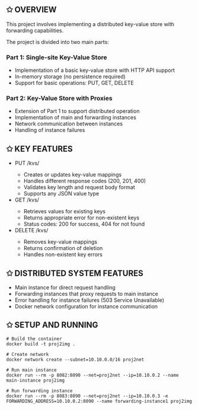 ## ✩ OVERVIEW
This project involves implementing a distributed key-value store with forwarding capabilities. 

The project is divided into two main parts:
### Part 1: Single-site Key-Value Store
- Implementation of a basic key-value store with HTTP API support
- In-memory storage (no persistence required)
- Support for basic operations: PUT, GET, DELETE

### Part 2: Key-Value Store with Proxies
- Extension of Part 1 to support distributed operation
- Implementation of main and forwarding instances
- Network communication between instances
- Handling of instance failures

## ✩ KEY FEATURES
- PUT /kvs/<key>
  - Creates or updates key-value mappings
  - Handles different response codes (200, 201, 400)
  - Validates key length and request body format
  - Supports any JSON value type
- GET /kvs/<key>
  - Retrieves values for existing keys
  - Returns appropriate error for non-existent keys
  - Status codes: 200 for success, 404 for not found
- DELETE /kvs/<key>
  - Removes key-value mappings
  - Returns confirmation of deletion
  - Handles non-existent key errors

## ✩ DISTRIBUTED SYSTEM FEATURES
- Main instance for direct request handling
- Forwarding instances that proxy requests to main instance
- Error handling for instance failures (503 Service Unavailable)
- Docker network configuration for instance communication

## ✩ SETUP AND RUNNING
```
# Build the container
docker build -t proj2img .

# Create network
docker network create --subnet=10.10.0.0/16 proj2net

# Run main instance
docker run --rm -p 8082:8090 --net=proj2net --ip=10.10.0.2 --name main-instance proj2img

# Run forwarding instance
docker run --rm -p 8083:8090 --net=proj2net --ip=10.10.0.3 -e FORWARDING_ADDRESS=10.10.0.2:8090 --name forwarding-instance1 proj2img
